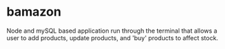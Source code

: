 # bamazon
Node and mySQL based application run through the terminal that allows a user to add products, update products, and 'buy' products to affect stock.
